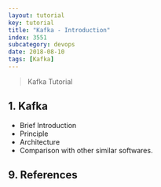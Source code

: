 ```yaml
---
layout: tutorial
key: tutorial
title: "Kafka - Introduction"
index: 3551
subcategory: devops
date: 2018-08-10
tags: [Kafka]
---
```


> Kafka Tutorial

## 1. Kafka
* Brief Introduction
* Principle
* Architecture
* Comparison with other similar softwares.


## 9. References
